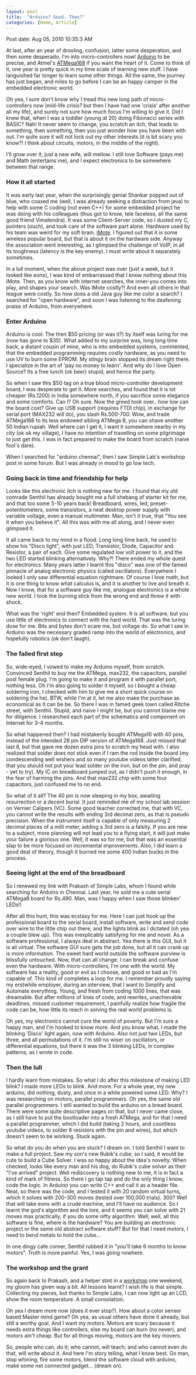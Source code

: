 ```yaml
---
layout: post
title:  "Arduino? Good. Then?"
categories: [Home, Article]
---
```


Post date: Aug 05, 2010 10:35:3 AM

At last, after an year of drooling, confusion, latter some desperation, and then some desperado, I'm into micro-controllers now! [Arduino](https://www.arduino.cc/) to be precise, and Atmel's [ATMega168](https://goog_1082880848) if you want the heart of it. Come to think of it, one year is pretty quick in my time scale of learning new stuff. I have languished far longer to learn some other things. All the same, the journey has just began, and miles to go before I can be an happy camper in the embedded electronic world.

Oh yea, I sure don't know why I tread this new long path of micro-controllers now (mid-life crisis? but then I have had one 'crisis' after another all my life), and surely not sure how much focus I'm willing to give it. Did I knew that, when I was a toddler (young at 20) doing Fibonacci series with BASIC? Nah! It never seem to change, you scratch an itch, that leads to something, then something, then you just wonder how you have been with out. I'm quite sure it will not lock out my other interests (it is bit scary you know?! I think about circuits, motors, in the middle of the night).

I'll grow over it, just a new wife, will mellow. I still love Software (pays me) and Math (entertains me), and I expect electronics to be somewhere between that range.

### How it all started

It was early last year, when the surprisingly genial Shankar popped out of blue, who coaxed me (well, I was already seeking a distraction from java) to help with some C coding (not even C++) for some embedded project he was doing with his colleagues (thus got to know, tele faceless, all the same good friend Vimalendra). It was some Client-Server code, so I dusted my C, pointers (ouch), and took care of the software part alone. Hardware used by his team was weird for my soft brain. [iMote](https://embedded.seattle.intel-research.net/wiki/index.php?title=Intel_Mote_2). I figured out that it is some wireless popular board, but that is about it on the hardware side. Anyway the association went interesting, as I glimpsed the challenge of VoIP, in all its toughness (latency is the key enemy). I must write about it separately sometimes.

In a lull moment, when the above project was over (just a week, but it looked like eons), I was kind of embarrassed that I know nothing about this iMote. Then, as you know with internet searches, the inner-you comes into play, and shapes your search. Was iMote costly?! And even all others in that league were costly. So how does a old Java guy like me color a search? I searched for "open hardware", and soon I was listening to the deafening praise of Arduino, from everywhere.

### Enter Arduino

Arduino is cool. The then $50 pricing (or was it?) by itself was luring for me (now has gone to $35). What added to my surprise was, long long time back, a distant cousin of mine, who is into embedded systems, commented, that the embedded programming requires costly hardware, as you need to use UV to burn some EPROM. My stingy brain stopped its dream right there. I specialize in the art of 'pay no money to learn'. And why do I love Open Source? Its a free lunch (ok beer) stupid, and hence the party.

So when I saw this $50 tag on a true blood micro-controller development board, I was desperate to get it. More searches, and found that it is lot cheaper (Rs.1200) in India somewhere north, if you sacrifice some elegance and some comforts. Can I? Oh sure. Now the greed took over.. how low can the board cost? Give up USB support (requires FTDI chip), in exchange for serial port (MAX232 will do), you slash Rs.500-700. Wow, and trade ATMega168 to its less endowed sibling ATMega 8, you can shave another 50 Indian rupiah. Well where can I get it, I want it somewhere nearby in my city (ok ok my village), I have no intention of travelling on some pilgrimage to just get this. I was in fact prepared to make the board from scratch (naive fool's dare).

When I searched for "arduino chennai", then I saw Simple Lab's workshop post in some forum. But I was already in mood to go low tech.

### Going back in time and friendship for help

Looks like this electronic itch is nothing new for me. I found that my old comrade Senthil has already bought me a full shebang of starter kit for me, and that too some 5-10 years back! Breadboard, wires, led, preset-potentiometers, some transistors, a neat desktop power supply with variable voltage, even a manual multimeter. Man, isn't it true, that "You see it when you believe it". All this was with me all along, and I never even glimpsed it.

It all came back to my mind in a flood. Long long time back, he used to show his "Disco light", with just LED, Transistor, Diode, Capacitor and Resistor, a pair of each. Give some regulated low volt power to it, and the two LED started blinking alternatively. Why?! There ended my whole quest for electronics. Many years latter I learnt this "disco" was one of the famed pinnacle of analog electronic physics (called oscillators). Everywhere I looked I only saw differential equation nightmare. Of course I love math, but it is one thing to know what calculus is, and it is another to live and breath it. Now I know, that for a software guy like me, analogue electronics is a whole new world. I took the burning stick from the wrong end and threw it with shock.

What was the 'right' end then? Embedded system. It is all software, but you use little of electronics to connect with the hard world. That was the luring dose for me. Bits and bytes don't scare me, but voltage do. So what I see in Arduino was the necessary graded ramp into the world of electronics, and hopefully robotics (ok don't laugh).

### The failed first step

So, wide-eyed, I vowed to make my Arduino myself, from scratch. Convinced Senthil to buy me the ATMega, max232, the capacitors, parallel post female plug. I'm going to make it and program it with parallel port, nothing less. Oh I'm also going to solder it myself, so I bought a cheap soldering iron, I checked with him to give me a short quick course on soldering (he he). BTW, while I'm at it, let me also make the purchase as economical as it can be be. So there I was in famed geek town called Ritche street, with Senthil. Stupid, and naive I might be, but you cannot blame me for diligence. I researched each part of the schematics and component on Internet for 3-4 months.

So what happened then? I had mistakenly bought ATMega16 with 40 pins, instead of the intended 28 pin DIP version of ATMega168. Just missed that last 8, but that gave me dozen extra pins to scratch my head with. I also realized that solder does not stick even if I ram the rod inside the board (my condescending well wishers and so many youtube videos latter clarified, that you should not put your lead solder on the iron, but on the pin, and pray - yet to try). My IC on breadboard jumped out, as I didn't push it enough, in the fear of harming the pins. And that max232 chip with some four capacitors, just confused me to no end.

So what of it all? The 40 pin is now sleeping in my box, awaiting resurrection or a decent burial. It just reminded me of my school lab session on Vernier Calipers (VC). Some good teacher corrected me, that with VC, you cannot write the results with ending 3rd decimal zero, as that is pseudo precision. When the instrument itself is capable of only measuring 2 decimal places of a milli meter, adding a 3rd zero is a falsity. If you are new to a subject, more planning will not lead you to a flying start, it will just make your failure a glorious one. Well, it was so for me, but that was an essential slap to be more focused on incremental improvements. Also, I did learn a good deal of theory, though it burned me some 400 Indian bucks in the process.

### Seeing light at the end of the breadboard

So I renewed my link with Prakash of Simple Labs, whom I found while searching for Arduino in Chennai. Last year, he sold me a cute serial ATMega8 board for Rs.490. Man, was I happy when I saw those blinken' LEDs!!

After all this hunt, this was ecstasy for me. Here I can just hook up the professional board to the serial board, install software, write and send code over wire to the little chip out there, and the lights blink as I dictated (oh yea a couple blew up). This was inexplicably satisfying for me and novel. As a software professional, I always deal in abstract. Yea there is this GUI, but it is all virtual. The software GUI sure gets the job done, but all it can crank up is more information. The sweet hard world outside the software purview is blissfully untouched. Now, that can all change. I can break and confuse even the hardware. With micro-controllers, I'm one with the world. My software has a reality, good or evil as I choose, and good or bad as I'm capable of. This kind of completes a loop for me. I remember proudly saying my erstwhile employer, during an interview, that I want to Simplify and Automate everything. Young, and fresh from coding 1000 lines, that was dreamable. But after millions of lines of code, and rewrites, unachievable deadlines, missed customer requirement, I painfully realize how fragile the code can be, how little its reach in solving the real world problems is.

Oh yes, my electronics cannot cure the world of poverty. But I'm sure a happy man, and I'm hooked to know more. And you know what, I made the blinking 'Disco' light again, now with Arduino. Also not just two LEDs, but three, and all permutations of it. I'm still no wiser on oscillators, or differential equations, but there it was the 3 blinking LEDs, in complex patterns, as I wrote in code.

### Then the lull

I hardly learn from mistakes. So what I do after this milestone of making LED blink? I made more LEDs to blink. And more. For a whole year, my new arduino, did nothing, dusty, and once in a while powered some LED. Why? I was researching on motors, parallel programmers. Oh yes, the same old parallel programmers. I still wanted to build the arduino on a bread board. There were some quite descriptive pages on that, but I never came close, as I still have to put the bootloader into a fresh ATMega, and for that I need a parallel programmer, which I did build (taking 2 hours, and countless youtube videos, to solder 6 resistors with the pin and wires), but which doesn't seem to be working. Stuck again.

So what do you do when you are stuck? I dream on. I told Senthil I want to make a full project. Saw my son's new Rubik's cube, so I said, it would be cute to build a Cube Solver. I was so happy about the idea's novelty. When checked, looks like every man and his dog, do Rubik's cube solver as their "I've arrived" project. Well rediscovery is nothing new to me, it is in fact a kind of mark of fitness. So there I go tap tap and do the only thing I know, code the logic. In Arduino you can write C++ and call it as a header file. Neat, so there was the code, and I tested it with 20 random virtual turns, which it solves with 200-300 moves (tested over 100,000 trials). 300? Well that will take eons with a crude machine, and I'll have no audience. So I learnt the god's algorithm and the lore, and it seems you can solve with 21 moves max practically, if you do some nifty algorithm. Well, well, all this software is fine, where is the hardware? You are building an electronic project or the same old abstract software stuff? But for that I need motors, I need to bend metals to hold the cube...

In one dingy cafe corner, Senthil rubbed it in "you'll take 6 months to know motors". Truth is more painful. Yes, I was going nowhere.

### The workshop and the grant

So again back to Prakash, and a helper stint in a [workshop](https://www.simplelabs.co.in/drupal/embedx) one weekend, my gloom has given way a bit. All lessons learnt? I wish life is that simple. Collecting my pieces, but thanks to Simple Labs, I can now light up an LCD, show the room temperature. A small consolation.

Oh yea I dream more now (does it ever stop?). How about a color sensor based Master mind game? Oh yea, as usual others have done it already, but still a worthy goal. And I want my motors. Motors are scary because it needs extra things like controllers, else my board can burn (no never), and motors ain't cheap. But for all things moving, motors are the key movers.

So, people who can, do it; who cannot, will teach; and who cannot even do that, will write about it. And here I'm story telling, what I know best. Go man, stop whining, fire some motors, blend the software cloud with arduino, make some net connected gadget... (dream on).

